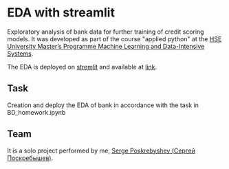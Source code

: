 # EDA with streamlit

Exploratory analysis of bank data for further training of credit scoring models. It was developed as part of the course "applied python" at the [HSE University Master’s Programme Machine Learning and Data-Intensive Systems](https://www.hse.ru/en/ma/mlds/).

The EDA is deployed on [stremlit](https://streamlit.io/) and available at [link](https://edawithapp-dttgg6osvnwa8rf7wvguup.streamlit.app/).

## Task

Creation and deploy the EDA of bank in accordance with the task in BD_homework.ipynb

## Team

It is a solo project performed by me, [Serge Poskrebyshev (Сергей Поскребышев)](https://github.com/poskryobik).
